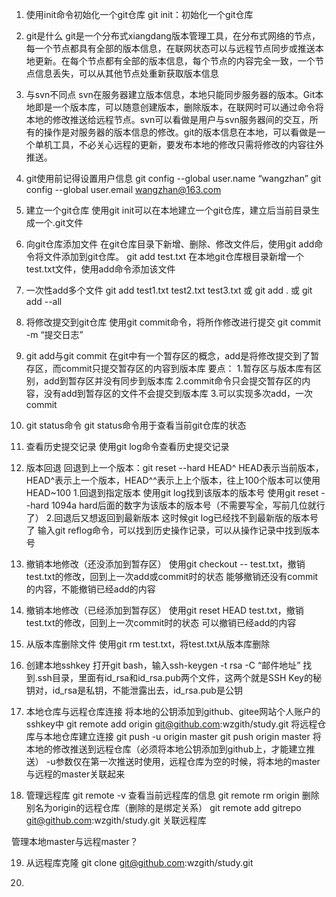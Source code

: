 1. 使用init命令初始化一个git仓库
git init：初始化一个git仓库

2. git是什么
git是一个分布式xiangdang版本管理工具，在分布式网络的节点，每一个节点都具有全部的版本信息，在联网状态可以与远程节点同步或推送本地更新。在每个节点都有全部的版本信息，每个节点的内容完全一致，一个节点信息丢失，可以从其他节点处重新获取版本信息

3. 与svn不同点
svn在服务器建立版本信息，本地只能同步服务器的版本。Git本地即是一个版本库，可以随意创建版本，删除版本，在联网时可以通过命令将本地的修改推送给远程节点。svn可以看做是用户与svn服务器间的交互，所有的操作是对服务器的版本信息的修改。git的版本信息在本地，可以看做是一个单机工具，不必关心远程的更新，要发布本地的修改只需将修改的内容往外推送。

4. git使用前记得设置用户信息
git config --global user.name “wangzhan”
git config --global user.email wangzhan@163.com

5. 建立一个git仓库
使用git init可以在本地建立一个git仓库，建立后当前目录生成一个.git文件

6. 向git仓库添加文件
在git仓库目录下新增、删除、修改文件后，使用git add命令将文件添加到git仓库。
git add test.txt
在本地git仓库根目录新增一个test.txt文件，使用add命令添加该文件

7. 一次性add多个文件
git add test1.txt test2.txt test3.txt
或
git add .
或
git add --all

8. 将修改提交到git仓库
使用git commit命令，将所作修改进行提交
git commit -m “提交日志”

9. git add与git commit
在git中有一个暂存区的概念，add是将修改提交到了暂存区，而commit只提交暂存区的内容到版本库
要点：
1.暂存区与版本库有区别，add到暂存区并没有同步到版本库
2.commit命令只会提交暂存区的内容，没有add到暂存区的文件不会提交到版本库
3.可以实现多次add，一次commit

10. git status命令
git status命令用于查看当前git仓库的状态

11. 查看历史提交记录
使用git log命令查看历史提交记录

12. 版本回退
回退到上一个版本：git reset --hard HEAD^
HEAD表示当前版本，HEAD^表示上一个版本，HEAD^^表示上上个版本，往上100个版本可以使用HEAD~100
1.回退到指定版本
使用git log找到该版本的版本号
使用git reset --hard 1094a
hard后面的数字为该版本的版本号（不需要写全，写前几位就行了）
2.回退后又想返回到最新版本
这时候git log已经找不到最新版的版本号了
输入git reflog命令，可以找到历史操作记录，可以从操作记录中找到版本号

13. 撤销本地修改（还没添加到暂存区）
使用git checkout -- test.txt，撤销test.txt的修改，回到上一次add或commit时的状态
能够撤销还没有commit的内容，不能撤销已经add的内容

14. 撤销本地修改（已经添加到暂存区）
使用git reset HEAD test.txt，撤销test.txt的修改，回到上一次commit时的状态
可以撤销已经add的内容

15. 从版本库删除文件
使用git rm test.txt，将test.txt从版本库删除

16. 创建本地sshkey
打开git bash，输入ssh-keygen -t rsa -C “邮件地址”
找到.ssh目录，里面有id_rsa和id_rsa.pub两个文件，这两个就是SSH Key的秘钥对，id_rsa是私钥，不能泄露出去，id_rsa.pub是公钥

17. 本地仓库与远程仓库连接
将本地的公钥添加到github、gitee网站个人账户的sshkey中
git remote add origin git@github.com:wzgith/study.git
将远程仓库与本地仓库建立连接
git push -u origin master
git push origin master
将本地的修改推送到远程仓库（必须将本地公钥添加到github上，才能建立推送）
-u参数仅在第一次推送时使用，远程仓库为空的时候，将本地的master与远程的master关联起来

18. 管理远程库
git remote -v
查看当前远程库的信息
git remote rm origin
删除别名为origin的远程仓库（删除的是绑定关系）
git remote add gitrepo git@github.com:wzgith/study.git
关联远程库

管理本地master与远程master？

19. 从远程库克隆
git clone git@github.com:wzgith/study.git

20. 